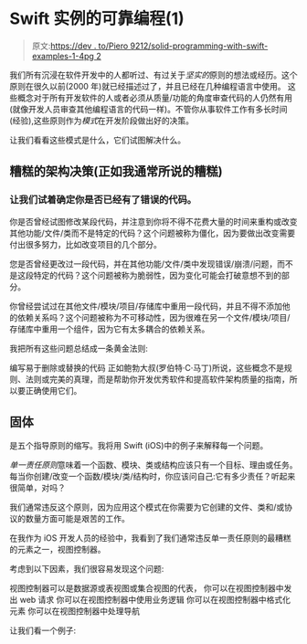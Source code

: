 # Swift 实例的可靠编程(1)

> 原文:[https://dev . to/Piero 9212/solid-programming-with-swift-examples-1-4pg 2](https://dev.to/piero9212/solid-programming-with-swift-examples-1-4pg2)

我们所有沉浸在软件开发中的人都听过、有过关于*坚实的*原则的想法或经历。这个原则在很久以前(2000 年)就已经描述过了，并且已经在几种编程语言中使用。
这些概念对于所有开发软件的人或者必须从质量/功能的角度审查代码的人仍然有用(就像开发人员审查其他编程语言的代码一样)。不管你从事软件工作有多长时间(经验),这些原则作为*模式*在开发阶段做出好的决策。

让我们看看这些模式是什么，它们试图解决什么。

## [](#bad-architectural-decisions-as-i-usually-said-bad)糟糕的架构决策(正如我通常所说的糟糕)

### 让我们试着确定你是否已经有了错误的代码。

你是否曾经试图修改某段代码，并注意到你将不得不花费大量的时间来重构或改变其他功能/文件/类而不是特定的代码？这个问题被称为僵化，因为要做出改变需要付出很多努力，比如改变项目的几个部分。

您是否曾经更改过一段代码，并在其他功能/文件/类中发现错误/崩溃/问题，而不是这段特定的代码？这个问题被称为脆弱性，因为变化可能会打破意想不到的部分。

你曾经尝试过在其他文件/模块/项目/存储库中重用一段代码，并且不得不添加他的依赖关系吗？这个问题被称为不可移动性，因为很难在另一个文件/模块/项目/存储库中重用一个组件，因为它有太多耦合的依赖关系。

我把所有这些问题总结成一条黄金法则:

编写易于删除或替换的代码
正如鲍勃大叔(罗伯特·C·马丁)所说，这些概念不是规则、法则或完美的真理，而是帮助你开发优秀软件和提高软件架构质量的指南，所以要正确使用它们。

## [](#solid)固体

是五个指导原则的缩写。我将用 Swift (iOS)中的例子来解释每一个问题。

*单一责任原则*意味着一个函数、模块、类或结构应该只有一个目标、理由或任务。每当你创建/改变一个函数/模块/类/结构时，你应该问自己:它有多少责任？听起来很简单，对吗？

我们通常违反这个原则，因为应用这个模式在你需要为它创建的文件、类和/或协议的数量方面可能是艰苦的工作。

在我作为 iOS 开发人员的经验中，我看到了我们通常违反单一责任原则的最糟糕的元素之一，视图控制器。

考虑到以下因素，我们很容易发现这个问题:

视图控制器可以是数据源或表视图或集合视图的代表，
你可以在视图控制器中发出 web 请求
你可以在视图控制器中使用业务逻辑
你可以在视图控制器中格式化元素
你可以在视图控制器中处理导航

让我们看一个例子: